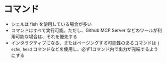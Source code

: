 # コマンド

- シェルは fish を使用している場合が多い
- コマンドはすべて実行可能。ただし、Github MCP Server などのツールが利用可能な場合は、それを優先する
- インタラクティブになる、またはページングする可能性のあるコマンドは `| echo`, `head` コマンドなどを使用し、必ず1コマンド内で出力が完結するようにする
